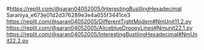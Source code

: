 #https://replit.com/@saran04052005/InterestingBustlingHexadecimal Saraniya_e673e01d2d376289e3e4a655f3441ce3
https://replit.com/@saran04052005/DifferentTightModem#NmUnit11.2.py
https://replit.com/@saran04052005/AliceblueDroopyLines#Nmunit22.1.py
https://replit.com/@saran04052005/InterestingBustlingHexadecimal#NmUnit22.2.py
